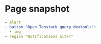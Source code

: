 # Page snapshot

```yaml
- alert
- button "Open Tanstack query devtools":
  - img
- region "Notifications alt+T"
```